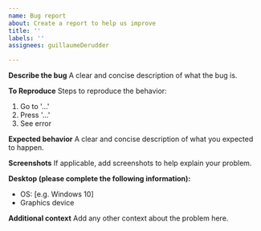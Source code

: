 ```yaml
---
name: Bug report
about: Create a report to help us improve
title: ''
labels: ''
assignees: guillaumeDerudder

---
```


**Describe the bug**
A clear and concise description of what the bug is.

**To Reproduce**
Steps to reproduce the behavior:
1. Go to '...'
2. Press '...'
3. See error

**Expected behavior**
A clear and concise description of what you expected to happen.

**Screenshots**
If applicable, add screenshots to help explain your problem.

**Desktop (please complete the following information):**
 - OS: [e.g. Windows 10]
 - Graphics device

**Additional context**
Add any other context about the problem here.
